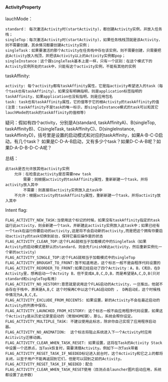 #### ActivityProperty
lauchMode：

    standard： 每次激活Activity时(startActivity)，都创建Activity实例，并放入任务栈；
    singleTop：每次激活Activity时(startActivity)，如果任务栈栈顶就是该Activity，则不需要创建，其余情况都要创建Activity实例；
    singleTask：如果要激活的那个Activity在任务栈中存在该实例，则不需要创建，只需要把此Activity放入栈顶，并把该Activity以上的Activity实例都pop；
    singleInstance：这个跟singleTask基本上是一样，只有一个区别：在这个模式下的Activity实例所处的task中，只能有这个activity实例，不能有其他的实例

taskAffinity:

    activity: 每个activity都有taskAffinity属性，它是指activity希望进入的task（每个task也有taskAffinity），如果没有明确指明，则是application标签指明的taskAffinity，如果application也没有指明，则是应用包名
    task: task也有taskAffinity属性，它的值等于它的根Activity的taskAffinity的值(注意：taskAffinity不是task的唯一标示，即singleInstance模式的task可以和其它lauchMode的task的taskAffinity的值相等)

疑问：假如有四个activity，分别是A(standard, taskAffinityA)、B(singleTop, taskAffinityB)、C(singleTask, taskAffinityC)、D(singleInstance, taskAffinityD)，括号里是设置的启动模式和对应的taskAffinity，如果A-B-C-D启动，有几个task？
如果是C-D-A-B启动，又有多少个task？如果D-C-A-B呢？如果D-A-D-B-D-C-A呢？

总结：

    此task是否允许放其他activity实例
        允许：在检查此activity是否需要new task
            需要：则根据activity的taskAffinity属性，重新新建一个task，并将activity放入其中
            不需要：则直接将activity实例放入此task中
        不允许：根据activity的taskAffinity属性，重新新建一个task，并将activity放入其中

Intent flag:

    FLAG_ACTIVITY_NEW_TASK:当使用这个标记的时候，如果没有taskAffinity指定的task运行此activity，则会新建一个task，并新建此activity实例放入此task中；如果已经有一个task在运行你要启动的activity,这是将不会启动新的activity,而是把这个拥有你要启动activity的task切换到前台，保持它最后操作是的状态
    FLAG_ACTIVITY_CLEAR_TOP:这个FLAG就相当于加载模式中的SingleTask（如果Activity的启动模式是默认的standard，则会先finish掉此activity，然后重新实例化一个新的activity）
    FLAG_ACTIVITY_SINGLE_TOP:这个FLAG就相当于加载模式中的singleTop
    FLAG_ACTIVITY_BROUGHT_TO_FRONT:暂不知道用途，这个标志一般不是由程序代码设置的
    FLAG_ACTIVITY_REORDER_TO_FRONT:如果已经启动了四个Activity：A，B，C和D，在D Activity里，想再启动一个Actvity B，但不变成A,B,C,D,B，而是希望是A,C,D,B(只对standard和singleTop有用)
    FLAG_ACTIVITY_NO_HISTORY:意思就是说用这个FLAG启动的Activity，一旦推出，他就不会存在于栈中，原来是A,B,C 这个时候再C中以这个FLAG启动D的 ， D再启动E，这个时候栈中情况为A,B,C,E。
    FLAG_ACTIVITY_EXCLUDE_FROM_RECENTS: 如果设置，新的Activity不会在最近启动的Activity的列表中保存。
    FLAG_ACTIVITY_LAUNCHED_FROM_HISTORY: 这个标志一般不由应用程序代码设置，如果这个Activity是从历史记录里启动的（常按HOME键），那么，系统会帮你设定。
    FLAG_ACTIVITY_MULTIPLE_TASK: 不建议使用此标志，除非你自己实现了应用程序启动器。
    FLAG_ACTIVITY_NO_ANIMATION:  这个标志将阻止系统进入下一个Activity时应用Acitivity迁移动画。
    FLAG_ACTIVITY_CLEAR_WHEN_TASK_RESET: 如果设置，这将在Task的Activity Stack中设置一个还原点，当Task恢复时，需要清理Activity。例如下一次Task带着FLAG_ACTIVITY_RESET_TASK_IF_NEEDED标记进入前台时，这个Activity和它之上的都将关闭，以至于用户不能再返回到它们，但是可以回到之前的Activity。
    FLAG_ACTIVITY_RESET_TASK_IF_NEEDED：配合FLAG_ACTIVITY_CLEAR_WHEN_TASK_RESET使用（目测点击launcher图片启动应用，系统都设置了此参数）




